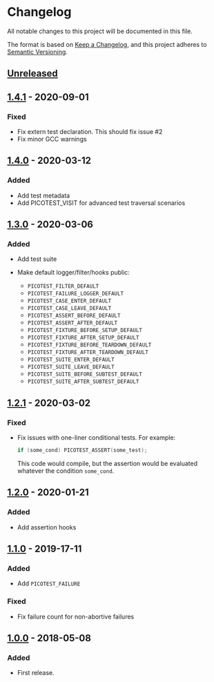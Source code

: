 # Changelog

All notable changes to this project will be documented in this file.

The format is based on [Keep a Changelog](https://keepachangelog.com/en/1.0.0/),
and this project adheres to [Semantic Versioning](https://semver.org/spec/v2.0.0.html).

## [Unreleased]

## [1.4.1] - 2020-09-01

### Fixed

- Fix extern test declaration. This should fix issue #2
- Fix minor GCC warnings

## [1.4.0] - 2020-03-12

### Added

- Add test metadata
- Add PICOTEST_VISIT for advanced test traversal scenarios

## [1.3.0] - 2020-03-06

### Added

- Add test suite
- Make default logger/filter/hooks public:

  - `PICOTEST_FILTER_DEFAULT`
  - `PICOTEST_FAILURE_LOGGER_DEFAULT`
  - `PICOTEST_CASE_ENTER_DEFAULT`
  - `PICOTEST_CASE_LEAVE_DEFAULT`
  - `PICOTEST_ASSERT_BEFORE_DEFAULT`
  - `PICOTEST_ASSERT_AFTER_DEFAULT`
  - `PICOTEST_FIXTURE_BEFORE_SETUP_DEFAULT`
  - `PICOTEST_FIXTURE_AFTER_SETUP_DEFAULT`
  - `PICOTEST_FIXTURE_BEFORE_TEARDOWN_DEFAULT`
  - `PICOTEST_FIXTURE_AFTER_TEARDOWN_DEFAULT`
  - `PICOTEST_SUITE_ENTER_DEFAULT`
  - `PICOTEST_SUITE_LEAVE_DEFAULT`
  - `PICOTEST_SUITE_BEFORE_SUBTEST_DEFAULT`
  - `PICOTEST_SUITE_AFTER_SUBTEST_DEFAULT`

## [1.2.1] - 2020-03-02

### Fixed

- Fix issues with one-liner conditional tests. For example:

  ```c
  if (some_cond) PICOTEST_ASSERT(some_test);
  ```

  This code would compile, but the assertion would be evaluated whatever the condition `some_cond`.

## [1.2.0] - 2020-01-21

### Added

- Add assertion hooks

## [1.1.0] - 2019-17-11

### Added

- Add `PICOTEST_FAILURE`

### Fixed

- Fix failure count for non-abortive failures

## [1.0.0] - 2018-05-08

### Added

- First release.

[unreleased]: https://github.com/fredericbonnet/picotest/compare/v1.4.1...HEAD
[1.4.1]: https://github.com/fredericbonnet/picotest/compare/v1.4.0...v1.4.1
[1.4.0]: https://github.com/fredericbonnet/picotest/compare/v1.3.0...v1.4.0
[1.3.0]: https://github.com/fredericbonnet/picotest/compare/v1.2.1...v1.3.0
[1.2.1]: https://github.com/fredericbonnet/picotest/compare/v1.2.0...v1.2.1
[1.2.0]: https://github.com/fredericbonnet/picotest/compare/v1.1.0...v1.2.0
[1.1.0]: https://github.com/fredericbonnet/picotest/compare/v1.0.0...v1.1.0
[1.0.0]: https://github.com/fredericbonnet/picotest/releases/tag/v1.0.0
